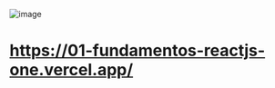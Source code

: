 ![image](https://user-images.githubusercontent.com/67350243/224448478-05e6755f-2486-4c76-9f58-575e0dbf2f89.png)

# https://01-fundamentos-reactjs-one.vercel.app/
